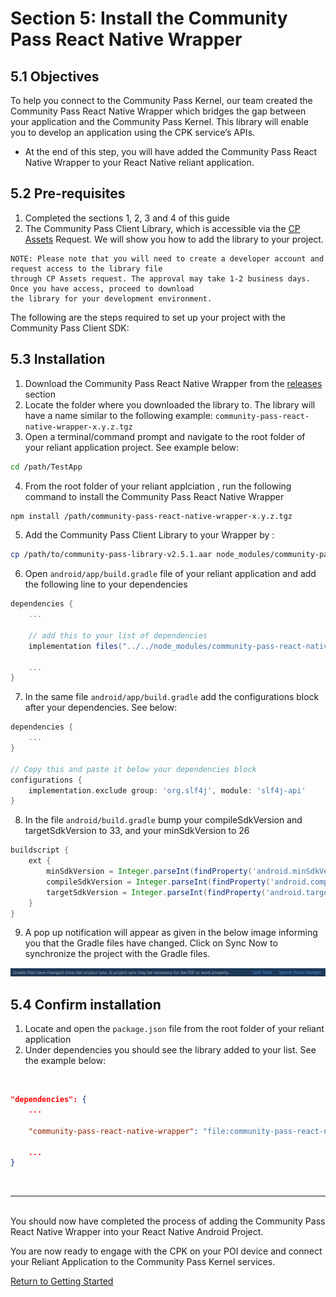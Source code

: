 # Section 5: Install the Community Pass React Native Wrapper

## 5.1 Objectives

To help you connect to the Community Pass Kernel, our team created the Community Pass React Native Wrapper which bridges the gap between your application and the Community Pass Kernel. This library will enable you to develop an application using the CPK service’s APIs.

- At the end of this step, you will have added the Community Pass React Native Wrapper to your React Native reliant application.

## 5.2 Pre-requisites

1. Completed the sections 1, 2, 3 and 4 of this guide
2. The Community Pass Client Library, which is accessible via the [CP Assets](https://developer.mastercard.com/cp-kernel-integration-api/documentation/cp-assets/cp-assets-request/) Request. We will show you how to add the library to your project.

```
NOTE: Please note that you will need to create a developer account and request access to the library file
through CP Assets request. The approval may take 1-2 business days. Once you have access, proceed to download
the library for your development environment.
```

The following are the steps required to set up your project with the Community Pass Client SDK:

## 5.3 Installation

1. Download the Community Pass React Native Wrapper from the [releases](https://github.com/Mastercard/community-pass-react-native-wrapper/releases/) section  
2. Locate the folder where you downloaded the library to. The library will have a name similar to the following example: `community-pass-react-native-wrapper-x.y.z.tgz`
3. Open a terminal/command prompt and navigate to the root folder of your reliant application project. See example below:

```sh
cd /path/TestApp
```

4. From the root folder of your reliant applciation , run the following command to install the Community Pass React Native Wrapper

```sh
npm install /path/community-pass-react-native-wrapper-x.y.z.tgz
```
5. Add the Community Pass Client Library to your Wrapper by :

```sh
cp /path/to/community-pass-library-v2.5.1.aar node_modules/community-pass-react-native-wrapper/android/libs/community-pass-library-v2.5.1.aar
```

6. Open `android/app/build.gradle` file of your reliant application and add the following line to your dependencies

```gradle
dependencies {
    ...

    // add this to your list of dependencies
    implementation files("../../node_modules/community-pass-react-native-wrapper/android/libs/community-pass-library-v2.5.1.aar");

    ...
}
```

7. In the same file `android/app/build.gradle` add the configurations block after your dependencies. See below:

```gradle
dependencies {
    ...
}

// Copy this and paste it below your dependencies block
configurations {
    implementation.exclude group: 'org.slf4j', module: 'slf4j-api'
}
```

8. In the file `android/build.gradle` bump your compileSdkVersion and targetSdkVersion to 33, and your minSdkVersion to 26

```gradle
buildscript {
    ext {
        minSdkVersion = Integer.parseInt(findProperty('android.minSdkVersion') ?: '26')
        compileSdkVersion = Integer.parseInt(findProperty('android.compileSdkVersion') ?: '33')
        targetSdkVersion = Integer.parseInt(findProperty('android.targetSdkVersion') ?: '33')
    }
}
```

9.  A pop up notification will appear as given in the below image informing you that the Gradle files have changed. Click on Sync Now to synchronize the project with the Gradle files.

![](/docs/assets/android-studio-popup.png)

## 5.4 Confirm installation

1. Locate and open the `package.json` file from the root folder of your reliant application
2. Under dependencies you should see the library added to your list. See the example below:

<br/>

```json
"dependencies": {
    ...

    "community-pass-react-native-wrapper": "file:community-pass-react-native-wrapper-x.y.z.tgz",

    ...
}
```

<br/>

---

<br/>
You should now have completed the process of adding the Community Pass React Native Wrapper into your React Native Android Project.

You are now ready to engage with the CPK on your POI device and connect your Reliant Application to the Community Pass Kernel services.

[Return to Getting Started](README.md)
